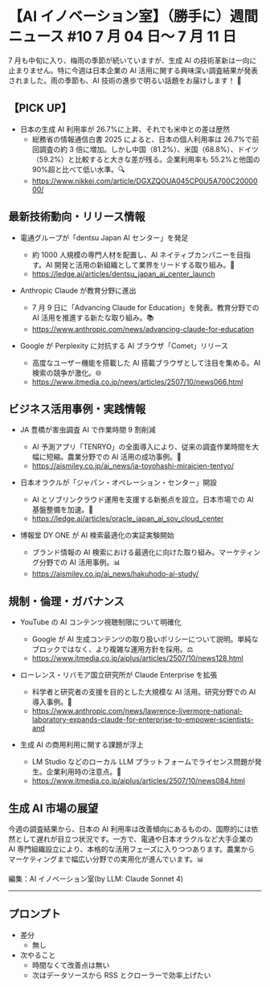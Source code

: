 # 【AI イノベーション室】（勝手に）週間ニュース #10 7 月 04 日～ 7 月 11 日

7 月も中旬に入り、梅雨の季節が続いていますが、生成 AI の技術革新は一向に止まりません。特に今週は日本企業の AI 活用に関する興味深い調査結果が発表されました。雨の季節も、AI 技術の進歩で明るい話題をお届けします！ 🌟

## 【PICK UP】

- 日本の生成 AI 利用率が 26.7%に上昇、それでも米中との差は歴然
  - 総務省の情報通信白書 2025 によると、日本の個人利用率は 26.7%で前回調査の約 3 倍に増加。しかし中国（81.2%）、米国（68.8%）、ドイツ（59.2%）と比較すると大きな差が残る。企業利用率も 55.2%と他国の 90%超と比べて低い水準。🔍
  - https://www.nikkei.com/article/DGXZQOUA045CP0U5A700C2000000/

## 最新技術動向・リリース情報

- 電通グループが「dentsu Japan AI センター」を発足

  - 約 1000 人規模の専門人材を配置し、AI ネイティブカンパニーを目指す。AI 開発と活用の新組織として業界をリードする取り組み。🚀
  - https://ledge.ai/articles/dentsu_japan_ai_center_launch

- Anthropic Claude が教育分野に進出

  - 7 月 9 日に「Advancing Claude for Education」を発表。教育分野での AI 活用を推進する新たな取り組み。📚
  - https://www.anthropic.com/news/advancing-claude-for-education

- Google が Perplexity に対抗する AI ブラウザ「Comet」リリース

  - 高度なユーザー機能を搭載した AI 搭載ブラウザとして注目を集める。AI 検索の競争が激化。🌐
  - https://www.itmedia.co.jp/news/articles/2507/10/news066.html

## ビジネス活用事例・実践情報

- JA 豊橋が害虫調査 AI で作業時間 9 割削減

  - AI 予測アプリ「TENRYO」の全面導入により、従来の調査作業時間を大幅に短縮。農業分野での AI 活用の成功事例。🌾
  - https://aismiley.co.jp/ai_news/ja-toyohashi-miraicien-tentyo/

- 日本オラクルが「ジャパン・オペレーション・センター」開設

  - AI とソブリンクラウド運用を支援する新拠点を設立。日本市場での AI 基盤整備を加速。🏢
  - https://ledge.ai/articles/oracle_japan_ai_sov_cloud_center

- 博報堂 DY ONE が AI 検索最適化の実証実験開始

  - ブランド情報の AI 検索における最適化に向けた取り組み。マーケティング分野での AI 活用事例。📊
  - https://aismiley.co.jp/ai_news/hakuhodo-ai-study/

## 規制・倫理・ガバナンス

- YouTube の AI コンテンツ視聴制限について明確化

  - Google が AI 生成コンテンツの取り扱いポリシーについて説明。単純なブロックではなく、より複雑な運用方針を採用。⚖️
  - https://www.itmedia.co.jp/aiplus/articles/2507/10/news128.html

- ローレンス・リバモア国立研究所が Claude Enterprise を拡張

  - 科学者と研究者の支援を目的とした大規模な AI 活用。研究分野での AI 導入事例。🔬
  - https://www.anthropic.com/news/lawrence-livermore-national-laboratory-expands-claude-for-enterprise-to-empower-scientists-and

- 生成 AI の商用利用に関する課題が浮上

  - LM Studio などのローカル LLM プラットフォームでライセンス問題が発生。企業利用時の注意点。🤔
  - https://www.itmedia.co.jp/aiplus/articles/2507/10/news084.html

## 生成 AI 市場の展望

今週の調査結果から、日本の AI 利用率は改善傾向にあるものの、国際的には依然として遅れが目立つ状況です。一方で、電通や日本オラクルなど大手企業の AI 専門組織設立により、本格的な活用フェーズに入りつつあります。農業からマーケティングまで幅広い分野での実用化が進んでいます。📊

編集：AI イノベーション室(by LLM: Claude Sonnet 4)

---

## プロンプト

- 差分
  - 無し
- 次やること
  - 時間なくて改善点は無い
  - 次はデータソースから RSS とクローラーで効率上げたい

